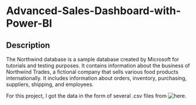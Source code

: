 # Advanced-Sales-Dashboard-with-Power-BI

## Description
The Northwind database is a sample database created by Microsoft for tutorials and testing purposes. 
It contains information about the business of Northwind Trades, a fictional company that sells various food products internationally. It includes information about orders, inventory, purchasing, suppliers, shipping, and employees.

For this project, I got the data in the form of several .csv files from ![here](https://github.com/pawlodkowski/northwind_data_clean/tree/master/data).
